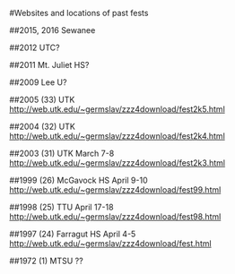 #Websites and locations of past fests

##2015, 2016
Sewanee

##2012 UTC?

##2011 Mt. Juliet HS?

##2009 Lee U?

##2005 (33) UTK
http://web.utk.edu/~germslav/zzz4download/fest2k5.html

##2004 (32) UTK
http://web.utk.edu/~germslav/zzz4download/fest2k4.html

##2003 (31) UTK
March 7-8
http://web.utk.edu/~germslav/zzz4download/fest2k3.html

##1999 (26) McGavock HS
April 9-10
http://web.utk.edu/~germslav/zzz4download/fest99.html

##1998 (25) TTU
April 17-18 
http://web.utk.edu/~germslav/zzz4download/fest98.html

##1997 (24) Farragut HS
April 4-5 
http://web.utk.edu/~germslav/zzz4download/fest.html

##1972 (1) MTSU ??
